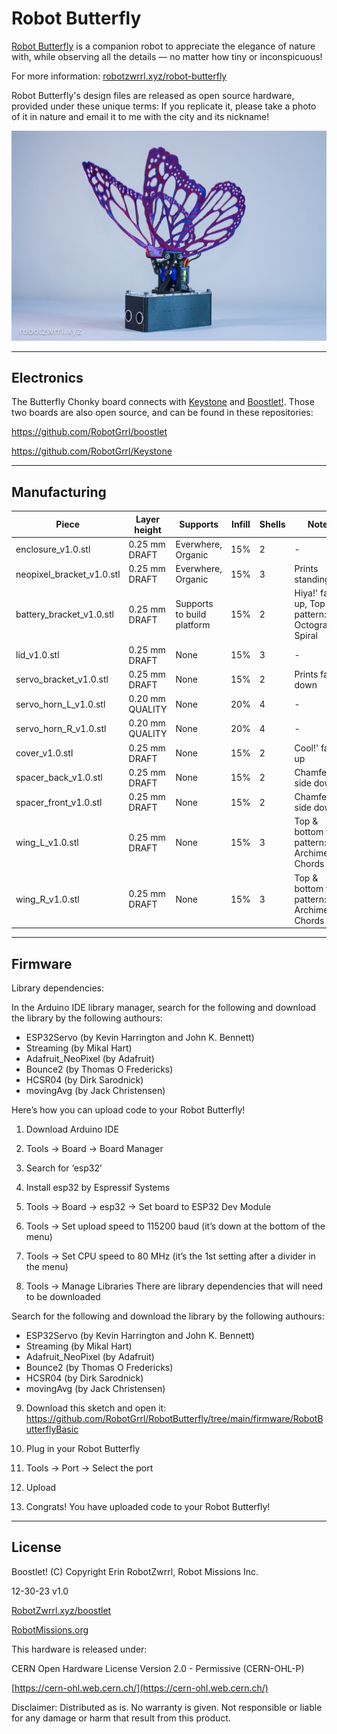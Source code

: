 # Robot Butterfly

[Robot Butterfly](http://robotzwrrl.xyz/robot-butterfly/) is a companion robot to appreciate the elegance of nature with, while observing all the details — no matter how tiny or inconspicuous!

For more information: [robotzwrrl.xyz/robot-butterfly](http://robotzwrrl.xyz/robot-butterfly/)

Robot Butterfly's design files are released as open source hardware, provided under these unique terms: If you replicate it, please take a photo of it in nature and email it to me with the city and its nickname!

![Robot Butterfly](https://github.com/RobotGrrl/RobotButterfly/blob/main/robot_butterfly.jpg?raw=true)


---

## Electronics

The Butterfly Chonky board connects with [Keystone](https://github.com/RobotGrrl/Keystone) and [Boostlet!](https://github.com/RobotGrrl/boostlet). Those two boards are also open source, and can be found in these repositories:

https://github.com/RobotGrrl/boostlet

https://github.com/RobotGrrl/Keystone

---

## Manufacturing

| Piece                     | Layer height    | Supports                   | Infill | Shells | Notes                                              |
| ------------------------- | --------------- | -------------------------- | ------ | ------ | -------------------------------------------------- |
| enclosure_v1.0.stl        | 0.25 mm DRAFT   | Everwhere, Organic         | 15%    | 2      | \-                                                 |
| neopixel_bracket_v1.0.stl | 0.25 mm DRAFT   | Everwhere, Organic         | 15%    | 3      | Prints standing up                                 |
| battery_bracket_v1.0.stl  | 0.25 mm DRAFT   | Supports to build platform | 15%    | 2      | Hiya!' faces up, Top fill pattern: Octogram Spiral |
| lid_v1.0.stl              | 0.25 mm DRAFT   | None                       | 15%    | 3      | \-                                                 |
| servo_bracket_v1.0.stl    | 0.25 mm DRAFT   | None                       | 15%    | 2      | Prints face down                                   |
| servo_horn_L_v1.0.stl     | 0.20 mm QUALITY | None                       | 20%    | 4      | \-                                                 |
| servo_horn_R_v1.0.stl     | 0.20 mm QUALITY | None                       | 20%    | 4      | \-                                                 |
| cover_v1.0.stl            | 0.25 mm DRAFT   | None                       | 15%    | 2      | Cool!' faces up                                    |
| spacer_back_v1.0.stl      | 0.25 mm DRAFT   | None                       | 15%    | 2      | Chamfer side down                                  |
| spacer_front_v1.0.stl     | 0.25 mm DRAFT   | None                       | 15%    | 2      | Chamfer side down                                  |
| wing_L_v1.0.stl           | 0.25 mm DRAFT   | None                       | 15%    | 3      | Top & bottom fill pattern: Archimedian Chords      |
| wing_R_v1.0.stl           | 0.25 mm DRAFT   | None                       | 15%    | 3      | Top & bottom fill pattern: Archimedian Chords      |

---

## Firmware

Library dependencies:

In the Arduino IDE library manager, search for the following and download the library by the following authours:
- ESP32Servo (by Kevin Harrington and John K. Bennett)
- Streaming (by Mikal Hart)
- Adafruit_NeoPixel (by Adafruit)
- Bounce2 (by Thomas O Fredericks)
- HCSR04 (by Dirk Sarodnick)
- movingAvg (by Jack Christensen)


Here’s how you can upload code to your Robot Butterfly!

1. Download Arduino IDE

2. Tools -> Board -> Board Manager

3. Search for ‘esp32’

4. Install esp32 by Espressif Systems

5. Tools -> Board -> esp32 -> Set board to ESP32 Dev Module

6. Tools -> Set upload speed to 115200 baud (it’s down at the bottom of the menu)

7. Tools -> Set CPU speed to 80 MHz (it’s the 1st setting after a divider in the menu)

8. Tools -> Manage Libraries
There are library dependencies that will need to be downloaded

Search for the following and download the library by the following authours:
- ESP32Servo (by Kevin Harrington and John K. Bennett)
- Streaming (by Mikal Hart)
- Adafruit_NeoPixel (by Adafruit)
- Bounce2 (by Thomas O Fredericks)
- HCSR04 (by Dirk Sarodnick)
- movingAvg (by Jack Christensen)

9. Download this sketch and open it:
https://github.com/RobotGrrl/RobotButterfly/tree/main/firmware/RobotButterflyBasic 

10. Plug in your Robot Butterfly

11. Tools -> Port -> Select the port

12. Upload

13. Congrats! You have uploaded code to your Robot Butterfly!

---

## License

Boostlet! (C) Copyright Erin RobotZwrrl, Robot Missions Inc.

12-30-23 v1.0

[RobotZwrrl.xyz/boostlet](http://RobotZwrrl.xyz/boostlet)

[RobotMissions.org](https://RobotMissions.org)


This hardware is released under:

CERN Open Hardware License Version 2.0 - Permissive (CERN-OHL-P)

[https://cern-ohl.web.cern.ch/](https://cern-ohl.web.cern.ch/)


Disclaimer: Distributed as is. No warranty is given. Not responsible or liable for any damage or harm that result from this product.
